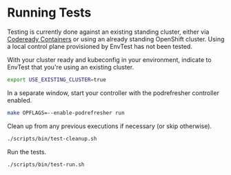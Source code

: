# Running Tests

Testing is currently done against an existing standing cluster, either via
[Codeready Containers](https://github.com/code-ready/crc) or using an already
standing OpenShift cluster. Using a local control plane provisioned by EnvTest
has not been tested.

With your cluster ready and kubeconfig in your environment, indicate to EnvTest
that you're using an existing cluster.

```bash
export USE_EXISTING_CLUSTER=true
```

In a separate window, start your controller with the podrefresher controller
enabled.

```bash
make OPFLAGS=--enable-podrefresher run
```

Clean up from any previous executions if necessary (or skip otherwise).

```bash
./scripts/bin/test-cleanup.sh
```

Run the tests.

```bash
./scripts/bin/test-run.sh
```

